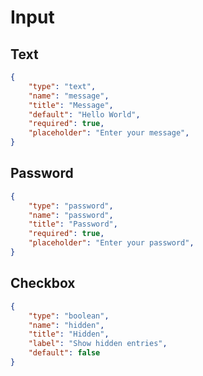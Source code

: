 # Input

## Text

```json
{
    "type": "text",
    "name": "message",
    "title": "Message",
    "default": "Hello World",
    "required": true,
    "placeholder": "Enter your message",
}
```

## Password

```json
{
    "type": "password",
    "name": "password",
    "title": "Password",
    "required": true,
    "placeholder": "Enter your password",
}
```

## Checkbox

```json
{
    "type": "boolean",
    "name": "hidden",
    "title": "Hidden",
    "label": "Show hidden entries",
    "default": false
}
```
